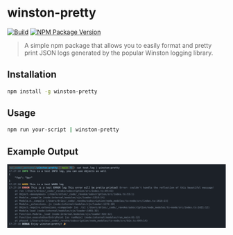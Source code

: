 # winston-pretty

[![Build](https://github.com/Steen3S/winston-pretty/actions/workflows/node.js.yml/badge.svg)](https://github.com/Steen3S/winston-pretty/actions/workflows/node.js.yml)
[![NPM Package Version](https://img.shields.io/npm/v/pino-pretty)](https://www.npmjs.com/package/pino-pretty)

> A simple npm package that allows you to easily format and pretty print JSON logs generated by the popular Winston logging library.

## Installation

```bash
npm install -g winston-pretty
```

## Usage

```bash
npm run your-script | winston-pretty
```

## Example Output

![Example Output](https://raw.githubusercontent.com/Steen3S/winston-pretty/main/preview.png)
